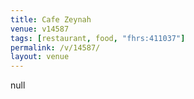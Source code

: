 ```yaml
---
title: Cafe Zeynah
venue: v14587
tags: [restaurant, food, "fhrs:411037"]
permalink: /v/14587/
layout: venue
---
```

null